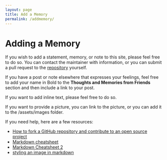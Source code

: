 ```yaml
---
layout: page
title: Add a Memory
permalink: /addmemory/
---
```

# Adding a Memory

If you wish to add a statement, memory, or note to this site, please feel free to do so. You can contact the maintainer with information, or you can submit a pull request to the [repository](https://github.com/way0utwest/sqlmemorial) yourself.

If you have a post or note elsewhere that expresses your feelings, feel free to add your name in Bold to the **Thoughts and Memories from Friends** section and then include a link to your post.

If you want to add inline text, please feel free to do so.

If you want to provide a picture, you can link to the picture, or you can add it to the /assets/images folder.

If you need help, here are a few resources:
- [How to fork a GitHub repository and contribute to an open source project](https://sqldbawithabeard.com/2019/11/29/how-to-fork-a-github-repository-and-contribute-to-an-open-source-project/)
- [Markdown cheatsheet](https://www.markdownguide.org/cheat-sheet/)
- [Markdown Cheatsheet 2](https://github.com/adam-p/markdown-here/wiki/Markdown-Cheatsheet)
- [styling an image in markdown](https://www.xaprb.com/blog/how-to-style-images-with-markdown/)
